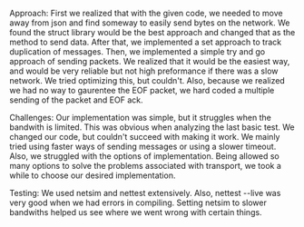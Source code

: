 Approach:
First we realized that with the given code, we needed to move away from json and find someway to easily send bytes on the network. We found the struct library would be the best approach and changed that as the method to send data. After that, we implemented a set approach to track duplication of messages. Then, we implemented a simple try and go approach of sending packets. We realized that it would be the easiest way, and would be very reliable but not high preformance if there was a slow network. We tried optimizing this, but couldn't. Also, because we realized we had no way to gaurentee the EOF packet, we hard coded a multiple sending of the packet and EOF ack.

Challenges:
Our implementation was simple, but it struggles when the bandwith is limited. This was obvious when analyzing the last basic test. We changed our code, but couldn't succeed with making it work. We mainly tried using faster ways of sending messages or using a slower timeout. Also, we struggled with the options of implementation. Being allowed so many options to solve the problems associated with transport, we took a while to choose our desired implementation.

Testing:
We used netsim and nettest extensively. Also, nettest --live was very good when we had errors in compiling. Setting netsim to slower bandwiths helped us see where we went wrong with certain things.
